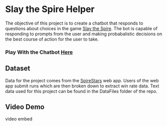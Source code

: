 # Slay the Spire Helper

The objective of this project is to create a chatbot that responds to questions about choices in the game [Slay the Spire](https://en.wikipedia.org/wiki/Slay_the_Spire). The bot is capable of responding to prompts from the user and making probabalistic decisions on the best course of action for the user to take. 

###  Play With the Chatbot [Here](https://cs6320002-project-gobtkl7emdtrv4sp66rg2n.streamlit.app/)

## Dataset

Data for the project comes from the [SpireStars](https://spirestars.web.app/) web app. Users of the web app submit runs which are then broken down to extract win rate data. Text data used for this project can be found in the DataFiles folder of the repo.

## Video Demo

video embed

